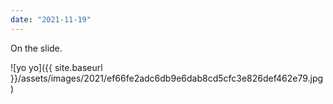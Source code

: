 ```yaml
---
date: "2021-11-19"
---
```


On the slide.

![yo yo]({{ site.baseurl }}/assets/images/2021/ef66fe2adc6db9e6dab8cd5cfc3e826def462e79.jpg)
